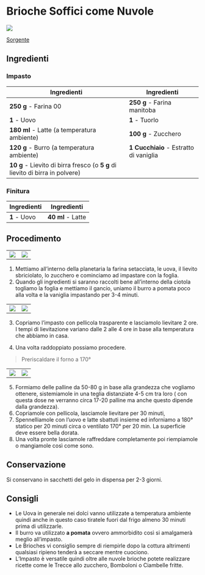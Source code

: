 # Brioche Soffici come Nuvole

![](../../img/Brioche-Soffici-Come-Nuvole.webp)

[Sorgente](https://blog.giallozafferano.it/ricettepanedolci/brioche-soffici-come-nuvole/)

## Ingredienti

### Impasto

| Ingredienti                  | Ingredienti             |
| ---------------------------- | ----------------------- |
| **250 g** - Farina 00 | **250 g** - Farina manitoba |
| **1** - Uovo | **1** - Tuorlo |
| **180 ml** - Latte (a temperatura ambiente) | **100 g** - Zucchero |
| **120 g** - Burro (a temperatura ambiente) | **1 Cucchiaio** - Estratto di vaniglia |
| **10 g** - Lievito di birra fresco (o **5 g** di lievito di birra in polvere) |  |

### Finitura

| Ingredienti                  | Ingredienti             |
| ---------------------------- | ----------------------- |
| **1** - Uovo | **40 ml** - Latte |

## Procedimento

<table class="tg"><tbody>
  <tr>
    <td class="tg-0lax"><img src="../../../img/Brioche-Soffici-Come-Nuvole-01.webp"/></td>
    <td class="tg-0lax"><img src="../../../img/Brioche-Soffici-Come-Nuvole-02.webp"/></td>
  </tr></tbody>
</table>

1. Mettiamo all’interno della planetaria la farina setacciata, le uova, il lievito sbriciolato, lo zucchero e cominciamo ad impastare con la foglia.
1. Quando gli ingredienti si saranno raccolti bene all’interno della ciotola togliamo la foglia e mettiamo il gancio, uniamo il burro a pomata poco alla volta e la vaniglia impastando per 3-4 minuti.

<table class="tg"><tbody>
  <tr>
    <td class="tg-0lax"><img src="../../../img/Brioche-Soffici-Come-Nuvole-03.webp"/></td>
    <td class="tg-0lax"><img src="../../../img/Brioche-Soffici-Come-Nuvole-04.webp"/></td>
  </tr></tbody>
</table>

3. Copriamo l’impasto con pellicola trasparente e lasciamolo lievitare 2 ore. I tempi di lievitazione variano dalle 2 alle 4 ore in base alla temperatura che abbiamo in casa.

4. Una volta raddoppiato possiamo procedere.

> Preriscaldare il forno a 170°

<table class="tg"><tbody>
  <tr>
    <td class="tg-0lax"><img src="../../../img/Brioche-Soffici-Come-Nuvole-05.webp"/></td>
    <td class="tg-0lax"><img src="../../../img/Brioche-Soffici-Come-Nuvole-06.webp"/></td>
  </tr></tbody>
</table>

5. Formiamo delle palline da 50-80 g in base alla grandezza che vogliamo ottenere, sistemiamole in una teglia distanziate 4-5 cm tra loro ( con questa dose ne verranno circa 17-20 palline ma anche questo dipende dalla grandezza).
6. Copriamole con pellicola, lasciamole lievitare per 30 minuti, 
7. Spennelliamole con l’uovo e latte sbattuti insieme ed inforniamo a 180° statico per 20 minuti circa o ventilato 170° per 20 min. La superficie deve essere bella dorata.
8. Una volta pronte lasciamole raffreddare completamente poi riempiamole o mangiamole così come sono.

## Conservazione

Si conservano in sacchetti del gelo in dispensa per 2-3 giorni.

## Consigli

- Le Uova in generale nei dolci vanno utilizzate a temperatura ambiente quindi anche in questo caso tiratele fuori dal frigo almeno 30 minuti prima di utilizzarle. 
- Il burro va utilizzato **a pomata** ovvero ammorbidito così si amalgamerà meglio all’impasto.
- Le Brioches vi consiglio sempre di riempirle dopo la cottura altrimenti qualsiasi ripieno tenderà a seccare mentre cuociono.
- L’Impasto è versatile quindi oltre alle nuvole brioche potete realizzare ricette come le Trecce allo zucchero, Bomboloni o Ciambelle fritte.